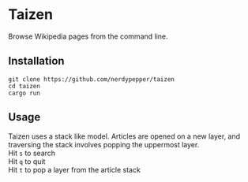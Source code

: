 # Taizen

Browse Wikipedia pages from the command line.  

## Installation

```shell
git clone https://github.com/nerdypepper/taizen
cd taizen
cargo run
```

## Usage

Taizen uses a stack like model. Articles are opened on a new layer, and traversing the 
stack involves popping the uppermost layer.  
Hit `s` to search  
Hit `q` to quit  
Hit `t` to pop a layer from the article stack  
